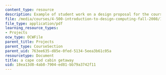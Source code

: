 ```yaml
---
content_type: resource
description: Example of student work on a design proposal for the course project.
file: /media/courses/4-500-introduction-to-design-computing-fall-2008/18ea13d84ab87904ed81bb79a3742f11_assn1_1.pdf
file_type: application/pdf
learning_resource_types:
- Projects
ocw_type: OCWFile
parent_title: Projects
parent_type: CourseSection
parent_uid: 763ee635-d85e-0fed-5134-5eea3b61c05a
resourcetype: Document
title: a cape cod cabin getaway
uid: 18ea13d8-4ab8-7904-ed81-bb79a3742f11
---
```

